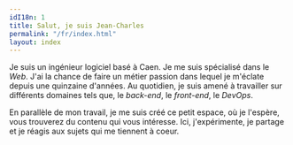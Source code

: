 ```yaml
---
idI18n: 1
title: Salut, je suis Jean‑Charles
permalink: "/fr/index.html"
layout: index
---
```


Je suis un ingénieur logiciel basé à Caen. Je me suis spécialisé dans le _Web_. J'ai la chance de faire un métier passion dans lequel je m'éclate depuis une quinzaine d'années. Au quotidien, je suis amené à travailler sur différents domaines tels que, le _back-end_, le _front-end_, le _DevOps_.

En parallèle de mon travail, je me suis créé ce petit espace, où je l'espère, vous trouverez du contenu qui vous intéresse. Ici, j'expérimente, je partage et je réagis aux sujets qui me tiennent à coeur.

